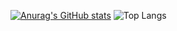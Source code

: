 [![Anurag's GitHub stats](https://github-readme-stats.vercel.app/api?username=Fra3005&show_icons=true&theme=radical)](https://github.com/anuraghazra/github-readme-stats)
![Top Langs](https://github-readme-stats.vercel.app/api/top-langs/?username=Fra3005&layout=compact)
